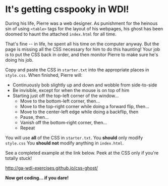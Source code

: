 # It's getting csspooky in WDI!

During his life, Pierre was a web designer. As punishment for the heinous sin of using `<table>` tags for the layout of his webpages, his ghost has been doomed to haunt the attached `index.html` for all time.

That's fine -- in life, he spent all his time on the computer anyway. But the page is missing all the CSS necessary for him to do this haunting! Your job is to put the CSS back in order, and then monitor Pierre to make sure he's doing his job.

Copy and paste the CSS in `starter.txt` into the appropriate places in `style.css`. When finished, Pierre will:

- Continuously bob slightly up and down and wobble from side-to-side
- Be invisible, except for when the mouse is on top of him
- Starting just off the top-left corner of the window...
  - Move to the bottom-left corner, then...
  - Move to the top-right corner while doing a forward flip, then...
  - Move to the center-left edge while doing a backflip, then
  - Pause, then...
  - Vanish off the bottom-right corner, then...
  - Repeat

You will use **all** of the CSS in `starter.txt`. You **should** only modify `style.css` You **should not** modify anything in `index.html`.

See a completed example at the link below. Peek at the CSS only if you're totally stuck!

http://ga-wdi-exercises.github.io/css-ghost/

**Now get coding... if you dare!**
